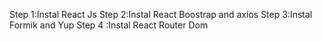Step 1:Instal React Js
Step 2:Instal React Boostrap and axios
Step 3:Instal Formik and Yup
Step 4 :Instal React Router Dom


